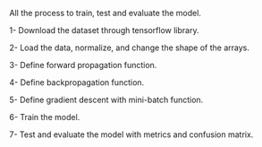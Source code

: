 All the process to train, test and evaluate the model.

1- Download the dataset through tensorflow library.

2- Load the data, normalize, and change the shape of the arrays.

3- Define forward propagation function.

4- Define backpropagation function.

5- Define gradient descent with mini-batch function.

6- Train the model.

7- Test and evaluate the model with metrics and confusion matrix.
